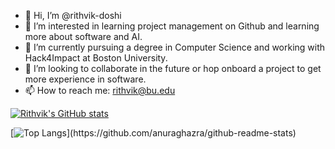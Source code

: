 - 👋 Hi, I’m @rithvik-doshi
- 👀 I’m interested in learning project management on Github and learning more about software and AI.
- 🌱 I’m currently pursuing a degree in Computer Science and working with Hack4Impact at Boston University.
- 💞️ I’m looking to collaborate in the future or hop onboard a project to get more experience in software.
- 📫 How to reach me: rithvik@bu.edu

[![Rithvik's GitHub stats](https://github-readme-stats.vercel.app/api?username=rithvik-doshi&count_private=true&show_icons=true)](https://github.com/anuraghazra/github-readme-stats)

[![Top Langs](https://github-readme-stats.vercel.app/api/top-langs/?username=rithvik-doshi&layout=compact&langs_count=8&hide=jupyter%20notebook,rich%20text%20format,c%23,)](https://github.com/anuraghazra/github-readme-stats)

<!---
rithvik-doshi/rithvik-doshi is a ✨ special ✨ repository because its `README.md` (this file) appears on your GitHub profile.
You can click the Preview link to take a look at your changes.
--->
